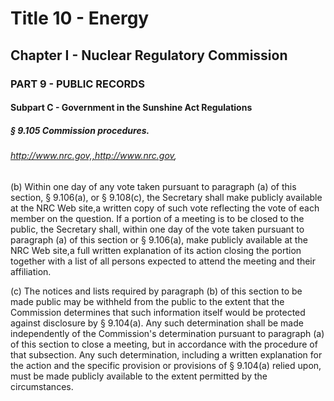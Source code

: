 
# Title 10 - Energy
## Chapter I - Nuclear Regulatory Commission
### PART 9 - PUBLIC RECORDS
#### Subpart C - Government in the Sunshine Act Regulations
##### § 9.105 Commission procedures.
###### http://www.nrc.gov,,http://www.nrc.gov,

(b) Within one day of any vote taken pursuant to paragraph (a) of this section, § 9.106(a), or § 9.108(c), the Secretary shall make publicly available at the NRC Web site,a written copy of such vote reflecting the vote of each member on the question. If a portion of a meeting is to be closed to the public, the Secretary shall, within one day of the vote taken pursuant to paragraph (a) of this section or § 9.106(a), make publicly available at the NRC Web site,a full written explanation of its action closing the portion together with a list of all persons expected to attend the meeting and their affiliation.

(c) The notices and lists required by paragraph (b) of this section to be made public may be withheld from the public to the extent that the Commission determines that such information itself would be protected against disclosure by § 9.104(a). Any such determination shall be made independently of the Commission's determination pursuant to paragraph (a) of this section to close a meeting, but in accordance with the procedure of that subsection. Any such determination, including a written explanation for the action and the specific provision or provisions of § 9.104(a) relied upon, must be made publicly available to the extent permitted by the circumstances.
